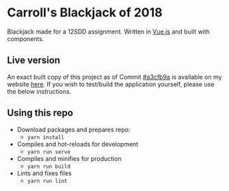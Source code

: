 # Carroll's Blackjack of 2018

Blackjack made for a 12SDD assignment. Written in [Vue.js](https://vuejs.org/) and built with components.

## Live version

An exact built copy of this project as of Commit [#a3cfb9a](https://github.com/benncarroll/blackjack-2018/commit/a3cfb9affac740e11a795716bb0fb912e8da8616) is available on my website [here](https://bencarroll.tech/projects/blackjack/). If you wish to test/build the application yourself, please use the below instructions.

## Using this repo

- Download packages and prepares repo:
    - `yarn install`
- Compiles and hot-reloads for development
    - `yarn run serve`
- Compiles and minifies for production
    - `yarn run build`
- Lints and fixes files
    - `yarn run lint`
